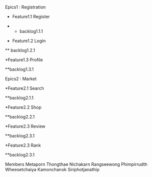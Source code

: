 Epics1 : Registration

* Feature1.1 Register

 * * backlog1.1.1

* Feature1.2 Login

** backlog1.2.1

*Feature1.3 Profile

**backlog1.3.1

Epics2 : Market

*Feature2.1 Search

**backlog2.1.1

*Feature2.2 Shop

**backlog2.2.1

*Feature2.3 Review

**backlog2.3.1

*Feature2.3 Rank

**backlog2.3.1

Members
Metaporn Thongthae
Nichakarn Rangseewong
Phimpirrudth Wheesetchaiya
Kamonchanok Siriphotjanathip
